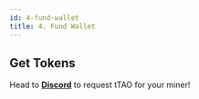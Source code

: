 ```yaml
---
id: 4-fund-wallet
title: 4. Fund Wallet
---
```


## Get Tokens

Head to **[Discord](https://discord.com/channels/848996376896602163/1247449212124401756)** to request tTAO for your miner!
